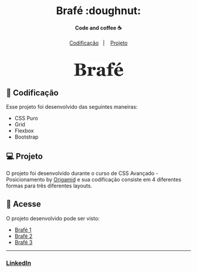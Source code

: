 <h1 align="center">
    Brafé :doughnut:
</h1>

<h4 align="center">
  Code and coffee ☕
</h4>

<p align="center">
  <a href="#ghost-tecnologias">Codificação</a>&nbsp;&nbsp;&nbsp;|&nbsp;&nbsp;&nbsp;
  <a href="#computer-projeto">Projeto</a>
</p>

<br>

<p align="center">
  <img alt="Brafé" src=".github/brafe.png">
</p>

## :ghost: Codificação

Esse projeto foi desenvolvido das seguintes maneiras:

- CSS Puro
- Grid
- Flexbox
- Bootstrap

## :computer: Projeto

O projeto foi desenvolvido durante o curso de CSS Avançado - Posicionamento by <a href="https://github.com/origamid" alt="Origamid">Origamid</a> e sua codificação consiste em 4 diferentes formas para três diferentes layouts.

## :round_pushpin: Acesse

O projeto desenvolvido pode ser visto:

- [Brafé 1](https://brendamatias.github.io/brafe/brafe-1/brafe-puro/)
- [Brafé 2](https://brendamatias.github.io/brafe/brafe-2/brafe-puro/)
- [Brafé 3](https://brendamatias.github.io/brafe/brafe-3/brafe-puro/)

---

### <a href="https://www.linkedin.com/in/brenda-matias/">LinkedIn</a>
